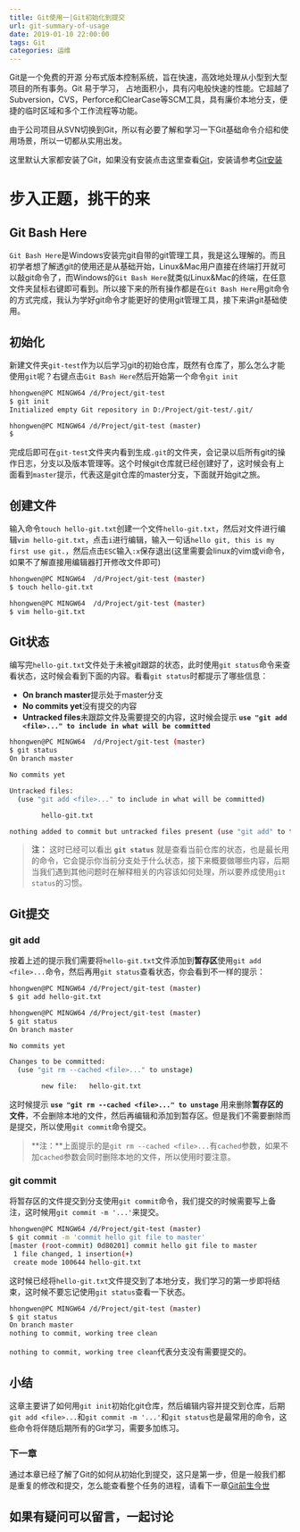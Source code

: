 ```yaml
---
title: Git使用一|Git初始化到提交
url: git-summary-of-usage
date: 2019-01-10 22:00:00
tags: Git
categories: 运维
---
```


Git是一个免费的开源 分布式版本控制系统，旨在快速，高效地处理从小型到大型项目的所有事务。Git 易于学习， 占地面积小，具有闪电般快速的性能。它超越了Subversion，CVS，Perforce和ClearCase等SCM工具，具有廉价本地分支，便捷的临时区域和多个工作流程等功能。

<!-- more -->

由于公司项目从SVN切换到Git，所以有必要了解和学习一下Git基础命令介绍和使用场景，所以一切都从实用出发。

这里默认大家都安装了Git，如果没有安装点击这里查看[Git](https://git-scm.com/)，安装请参考[Git安装](https://www.liaoxuefeng.com/wiki/0013739516305929606dd18361248578c67b8067c8c017b000/00137396287703354d8c6c01c904c7d9ff056ae23da865a000)

# 步入正题，挑干的来

## Git Bash Here

`Git Bash Here`是Windows安装完git自带的git管理工具，我是这么理解的。而且初学者想了解透git的使用还是从基础开始，Linux&Mac用户直接在终端打开就可以敲git命令了，而Windows的`Git Bash Here`就类似Linux&Mac的终端，在任意文件夹鼠标右键即可看到。所以接下来的所有操作都是在`Git Bash Here`用git命令的方式完成，我认为学好git命令才能更好的使用git管理工具，接下来讲git基础使用。

## 初始化

新建文件夹`git-test`作为以后学习git的初始仓库，既然有仓库了，那么怎么才能使用`git`呢？右键点击`Git Bash Here`然后开始第一个命令`git init`

``` bash
hhongwen@PC MINGW64 /d/Project/git-test
$ git init
Initialized empty Git repository in D:/Project/git-test/.git/

hhongwen@PC MINGW64 /d/Project/git-test (master)
$
```

完成后即可在`git-test`文件夹内看到生成`.git`的文件夹，会记录以后所有git的操作日志，分支以及版本管理等。这个时候git仓库就已经创建好了，这时候会有上面看到`master`提示，代表这是git仓库的master分支，下面就开始git之旅。

## 创建文件

输入命令`touch hello-git.txt`创建一个文件`hello-git.txt`，然后对文件进行编辑`vim hello-git.txt`，点击`i`进行编辑，输入一句话`hello git, this is my first use git.`，然后点击`ESC`输入`:x`保存退出(这里需要会linux的vim或vi命令，如果不了解直接用编辑器打开修改文件即可)

``` bash
hhongwen@PC MINGW64  /d/Project/git-test (master)
$ touch hello-git.txt

hhongwen@PC MINGW64  /d/Project/git-test (master)
$ vim hello-git.txt
```

## Git状态

编写完`hello-git.txt`文件处于未被git跟踪的状态，此时使用`git status`命令来查看状态，这时候会看到下面的内容。看看`git status`时都提示了哪些信息：

- **On branch master**提示处于master分支
- **No commits yet**没有提交的内容
- **Untracked files**未跟踪文件及需要提交的内容，这时候会提示 **`use "git add <file>..." to include in what will be committed`**

``` bash
hhongwen@PC MINGW64  /d/Project/git-test (master)
$ git status
On branch master

No commits yet

Untracked files:
  (use "git add <file>..." to include in what will be committed)

        hello-git.txt

nothing added to commit but untracked files present (use "git add" to track)
```
> **注：** 这时已经可以看出 **`git status`** 就是查看当前仓库的状态，也是最长用的命令，它会提示你当前分支处于什么状态，接下来概要做哪些内容，后期当我们遇到其他问题时在解释相关的内容该如何处理，所以要养成使用`git status`的习惯。

## Git提交

### git add

按着上述的提示我们需要将`hello-git.txt`文件添加到**暂存区**使用`git add <file>...`命令，然后再用`git status`查看状态，你会看到不一样的提示：

``` bash
hhongwen@PC MINGW64 /d/Project/git-test (master)
$ git add hello-git.txt

hhongwen@PC MINGW64 /d/Project/git-test (master)
$ git status
On branch master

No commits yet

Changes to be committed:
  (use "git rm --cached <file>..." to unstage)

        new file:   hello-git.txt
```

这时候提示 **`use "git rm --cached <file>..." to unstage`** 用来删除**暂存区的文件**，不会删除本地的文件，然后再编辑和添加到暂存区。但是我们不需要删除而是提交，所以使用`git commit`命令提交。

> **注：**上面提示的是`git rm --cached <file>...`有`cached`参数，如果不加`cached`参数会同时删除本地的文件，所以使用时要注意。

### git commit

将暂存区的文件提交到分支使用`git commit`命令，我们提交的时候需要写上备注，这时候用`git commit -m '...'`来提交。

``` bash
hhongwen@PC MINGW64 /d/Project/git-test (master)
$ git commit -m 'commit hello git file to master'
[master (root-commit) 0d80201] commit hello git file to master
 1 file changed, 1 insertion(+)
 create mode 100644 hello-git.txt
```

这时候已经将`hello-git.txt`文件提交到了本地分支，我们学习的第一步即将结束，这时候不要忘记使用`git status`查看一下状态。

``` bash
hhongwen@PC MINGW64 /d/Project/git-test (master)
$ git status
On branch master
nothing to commit, working tree clean
```
`nothing to commit, working tree clean`代表分支没有需要提交的。

## 小结

这章主要讲了如何用`git init`初始化git仓库，然后编辑内容并提交到仓库，后期`git add <file>...`和`git commit -m '...'`和`git status`也是最常用的命令，这些命令将伴随后期所有的Git学习，需要多加练习。

### 下一章

通过本章已经了解了Git的如何从初始化到提交，这只是第一步，但是一般我们都是重复的修改和提交，怎么能查看整个任务的进程，请看下一章[Git前生今世](https://hhongwen.cn/20190114/git-usage-commit-log)

## **如果有疑问可以留言，一起讨论**

